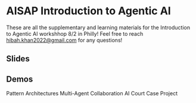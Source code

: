 # AISAP Introduction to Agentic AI
These are all the supplementary and learning materials for the Introduction to Agentic AI workshhop 8/2 in Philly! Feel free to reach hibah.khan2022@gmail.com for any questions!

## Slides

[Main slide deck]: (https://github.com/hibahkhan2022-rgb/AISAPIntroductiontoAgenticAI/blob/main/AgenticAIPresentationSlides.pdf)

## Demos
Pattern Architectures
Multi-Agent Collaboration AI Court Case Project

